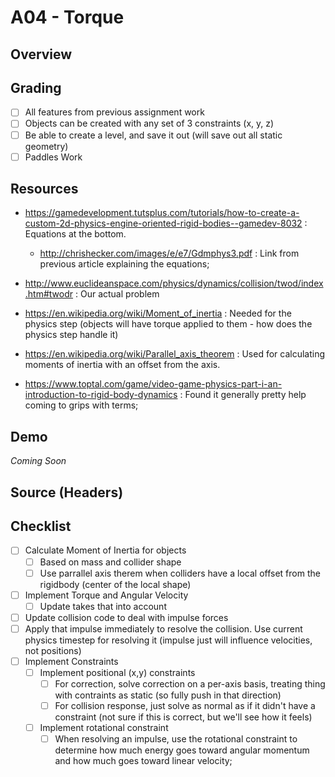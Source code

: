 A04 - Torque
======

## Overview

## Grading 
- [ ] All features from previous assignment work
- [ ] Objects can be created with any set of 3 constraints (x, y, z)
- [ ] Be able to create a level, and save it out (will save out all static geometry)
- [ ] Paddles Work

## Resources
- https://gamedevelopment.tutsplus.com/tutorials/how-to-create-a-custom-2d-physics-engine-oriented-rigid-bodies--gamedev-8032 : Equations at the bottom.
  - http://chrishecker.com/images/e/e7/Gdmphys3.pdf : Link from previous article explaining the equations;
  
- http://www.euclideanspace.com/physics/dynamics/collision/twod/index.htm#twodr : Our actual problem
- https://en.wikipedia.org/wiki/Moment_of_inertia : Needed for the physics step (objects will have torque applied to them - how does the physics step handle it)
- https://en.wikipedia.org/wiki/Parallel_axis_theorem : Used for calculating moments of inertia with an offset from the axis.
- https://www.toptal.com/game/video-game-physics-part-i-an-introduction-to-rigid-body-dynamics : Found it generally pretty help coming to grips with terms; 

## Demo
*Coming Soon*


## Source (Headers)

## Checklist

- [ ] Calculate Moment of Inertia for objects
    - [ ] Based on mass and collider shape
    - [ ] Use parrallel axis therem when colliders have a local offset from the rigidbody (center of the local shape)
- [ ] Implement Torque and Angular Velocity
    - [ ] Update takes that into account
- [ ] Update collision code to deal with impulse forces
- [ ] Apply that impulse immediately to resolve the collision.  Use current physics timestep for resolving it (impulse just will influence velocities, not positions)
- [ ] Implement Constraints
    - [ ] Implement positional (x,y) constraints
	    - [ ] For correction, solve correction on a per-axis basis, treating thing with contraints as static (so fully push in that direction)
	    - [ ] For collision response, just solve as normal as if it didn't have a constraint (not sure if this is correct, but we'll see how it feels)
    - [ ] Implement rotational constraint
        - [ ] When resolving an impulse, use the rotational constraint to determine how much energy goes toward angular momentum and how much goes toward linear velocity;  
